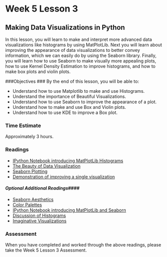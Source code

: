 # Week 5 Lesson 3 #
## Making Data Visualizations in Python ##

In this lesson, you will learn to make and interpret more advanced data visualizations like  histograms by using MatPlotLib. Next you will learn about improving the appearance of data visualizations to better convey information, which we can easily do by using the Seaborn library. Finally, you will learn how to use Seaborn to make visually more appealing plots, how to use Kernel Density Estimation to improve histograms, and how to make box plots and violin plots.

###Objectives ###
By the end of this lesson, you will be able to:

- Understand how to use Matplotlib to make and use Histograms.
- Understand the importance of Beautiful Visualizations.
- Understand how to use Seaborn to improve the appearance of a plot.
- Understand how to make and use Box and Violin plots.
- Understand how to use KDE to improve a Box plot.


### Time Estimate ###

Approximately 3 hours.

### Readings ####

- [IPython Notebook introducing MatPlotLib Histograms](http://nbviewer.ipython.org/github/ProfessorBrunner/lcdm-info/blob/master/info490nb/info490w5m3.ipynb)
- [The Beauty of Data Visualization](http://www.ted.com/talks/david_mccandless_the_beauty_of_data_visualization)
- [Seaborn Plotting](http://stanford.edu/~mwaskom/software/seaborn/tutorial/distributions.html)
- [Demonstration of improving a single visualization](http://darkhorseanalytics.com/blog/data-looks-better-naked/)

#### *Optional Additional Readings*####

- [Seaborn Aesthetics](http://stanford.edu/~mwaskom/software/seaborn/tutorial/aesthetics.html)
- [Color Palettes](http://stanford.edu/~mwaskom/software/seaborn/tutorial/color_palettes.html)
- [IPython Notebook introducing MatPlotLib and Seaborn](http://nbviewer.ipython.org/github/jakevdp/OsloWorkshop2014/blob/master/notebooks/01.4_MatplotlibSeaborn.ipynb)
- [Discussion of Histograms](https://en.wikipedia.org/wiki/Histogram)
- [Imaginative Visualizations](http://setosa.io/#/)


### Assessment ###

When you have completed and worked through the above readings, please take the Week 5 Lesson 3 Assessment.
